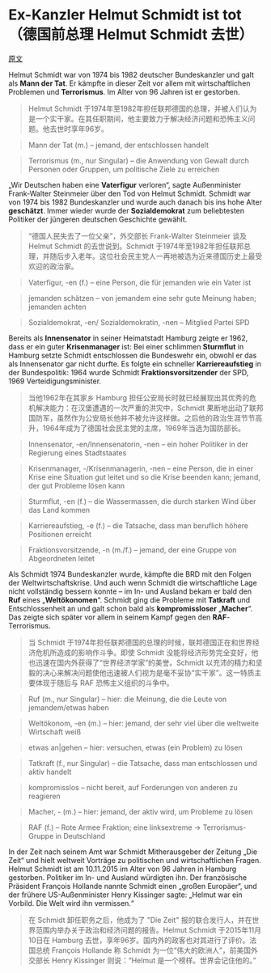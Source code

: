 # Ex-Kanzler Helmut Schmidt ist tot（德国前总理 Helmut Schmidt 去世）
[原文](http://www.dw.com/de/ex-kanzler-helmut-schmidt-ist-tot/a-18843829)

Helmut Schmidt war von 1974 bis 1982 deutscher Bundeskanzler und galt als **Mann der Tat**. 
Er kämpfte in dieser Zeit vor allem mit wirtschaftlichen Problemen und **Terrorismus**. 
Im Alter von 96 Jahren ist er gestorben.

> Helmut Schmidt 于1974年至1982年担任联邦德国的总理，并被人们认为是一个实干家。在其任职期间，他主要致力于解决经济问题和恐怖主义问题。他去世时享年96岁。

> Mann der Tat (m.) – jemand, der entschlossen handelt

> Terrorismus (m., nur Singular) – die Anwendung von Gewalt durch Personen oder Gruppen, 
um politische Ziele zu erreichen

„Wir Deutschen haben eine **Vaterfigur** verloren“, sagte Außenminister Frank-Walter Steinmeier über den Tod von Helmut Schmidt. 
Schmidt war von 1974 bis 1982 Bundeskanzler und wurde auch danach bis ins hohe Alter **geschätzt**. 
Immer wieder wurde der **Sozialdemokrat** zum beliebtesten Politiker der jüngeren deutschen Geschichte gewählt.

> “德国人民失去了一位父亲”，外交部长 Frank-Walter Steinmeier 谈及 Helmut Schmidt 的去世说到。Schmidt 于1974年至1982年担任联邦总理，并随后步入老年。这位社会民主党人一再地被选为近来德国历史上最受欢迎的政治家。

> Vaterfigur, -en (f.) – eine Person, die für jemanden wie ein Vater ist

> jemanden schätzen – von jemandem eine sehr gute Meinung haben; jemanden achten

> Sozialdemokrat, -en/ Sozialdemokratin, -nen – Mitglied Partei SPD

Bereits als **Innensenator** in seiner Heimatstadt Hamburg zeigte er 1962, 
dass er ein guter **Krisenmanager** ist: 
Bei einer schlimmen **Sturmflut** in Hamburg setzte Schmidt entschlossen die Bundeswehr ein, 
obwohl er das als Innensenator gar nicht durfte. Es folgte ein schneller **Karriereaufstieg** in der Bundespolitik: 
1964 wurde Schmidt **Fraktionsvorsitzender** der SPD, 1969 Verteidigungsminister.

> 当他1962年在其家乡 Hamburg 担任公安局长时就已经展现出其优秀的危机解决能力：在汉堡遭遇的一次严重的洪灾中，Schmidt 果断地出动了联邦国防军，虽然作为公安局长他并不被允许这样做。之后他的政治生涯节节高升，1964年成为了德国社会民主党的主席，1969年当选为国防部长。

> Innensenator, -en/Innensenatorin, -nen – ein hoher Politiker in der Regierung eines Stadtstaates

> Krisenmanager, -/Krisenmanagerin, -nen – eine Person, die in einer Krise eine Situation gut leitet und so die Krise beenden kann; jemand, der gut Probleme lösen kann

> Sturmflut, -en (f.) – die Wassermassen, die durch starken Wind über das Land kommen

> Karriereaufstieg, -e (f.) – die Tatsache, dass man beruflich höhere Positionen erreicht

> Fraktionsvorsitzende, -n (m./f.) – jemand, der eine Gruppe von Abgeordneten leitet

Als Schmidt 1974 Bundeskanzler wurde, kämpfte die BRD mit den Folgen der Weltwirtschaftskrise. Und auch wenn Schmidt die wirtschaftliche Lage nicht vollständig bessern konnte – im In- und Ausland bekam er bald den **Ruf** eines „**Weltökonomen**“. Schmidt ging die Probleme mit **Tatkraft** und Entschlossenheit an und galt schon bald als **kompromissloser** „**Macher**“. Das zeigte sich später vor allem in seinem Kampf gegen den **RAF**-Terrorismus.

> 当 Schmidt 于1974年担任联邦德国的总理的时候，联邦德国正在和世界经济危机所造成的影响作斗争。即使 Schmidt 没能将经济形势完全变好，他也迅速在国内外获得了“世界经济学家”的美誉。Schmidt 以充沛的精力和坚毅的决心来解决问题使他迅速被人们视为是毫不妥协“实干家”。这一特质主要体现于随后与 RAF 恐怖主义组织的斗争中。

> Ruf (m., nur Singular) – hier: die Meinung, die die Leute von jemandem/etwas haben

> Weltökonom, -en (m.) – hier: jemand, der sehr viel über die weltweite Wirtschaft weiß

> etwas an|gehen – hier: versuchen, etwas (ein Problem) zu lösen

> Tatkraft (f., nur Singular) – die Tatsache, dass man entschlossen und aktiv handelt

> kompromisslos – nicht bereit, auf Forderungen von anderen zu reagieren

> Macher, - (m.) – hier: jemand, der aktiv wird, um Probleme zu lösen

> RAF (f.) – Rote Armee Fraktion; eine linksextreme → Terrorismus-Gruppe in Deutschland

In der Zeit nach seinem Amt war Schmidt Mitherausgeber der Zeitung „Die Zeit“ und hielt weltweit Vorträge zu politischen und wirtschaftlichen Fragen. Helmut Schmidt ist am 10.11.2015 im Alter von 96 Jahren in Hamburg gestorben. Politiker im In- und Ausland würdigten ihn. Der französische Präsident François Hollande nannte Schmidt einen „großen Europäer“, und der frühere US-Außenminister Henry Kissinger sagte: „Helmut war ein Vorbild. Die Welt wird ihn vermissen.“

> 在 Schmidt 卸任职务之后，他成为了 "Die Zeit" 报的联合发行人，并在世界范围内举办关于政治和经济问题的报告。Helmut Schmidt 于2015年11月10日在 Hamburg 去世，享年96岁。国内外的政客也对其进行了评价。法国总统 François Hollande 称 Schmidt 为一位“伟大的欧洲人”，前美国外交部长 Henry Kissinger 则说：“Helmut 是一个榜样。世界会记住他的。”
